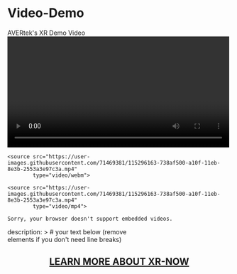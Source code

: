 # Video-Demo
AVERtek's XR Demo Video
<video controls width="500">

    <source src="https://user-images.githubusercontent.com/71469381/115296163-738af500-a10f-11eb-8e3b-2553a3e97c3a.mp4"
            type="video/webm">

    <source src="https://user-images.githubusercontent.com/71469381/115296163-738af500-a10f-11eb-8e3b-2553a3e97c3a.mp4"
            type="video/mp4">     

    Sorry, your browser doesn't support embedded videos.
</video>
description: > # your text below (remove <br> elements if you don't need line breaks)
<h2 style="text-align: center;" markdown="1"><a href="https://avertek.net/xr-now" onclick="getOutboundLink('https://avertek.net/xr-now'); return false;"<b> LEARN MORE ABOUT XR-NOW</b></h2></a> 
